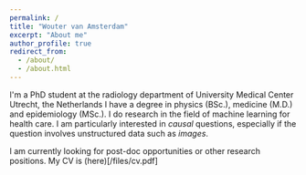 ```yaml
---
permalink: /
title: "Wouter van Amsterdam"
excerpt: "About me"
author_profile: true
redirect_from: 
  - /about/
  - /about.html
---
```


I'm a PhD student at the radiology department of University Medical Center Utrecht, the Netherlands
I have a degree in physics (BSc.), medicine (M.D.) and epidemiology (MSc.).
I do research in the field of machine learning for health care.
I am particularly interested in *causal* questions, especially if the question involves unstructured data such as *images*.

I am currently looking for post-doc opportunities or other research positions. My CV is (here)[/files/cv.pdf]
